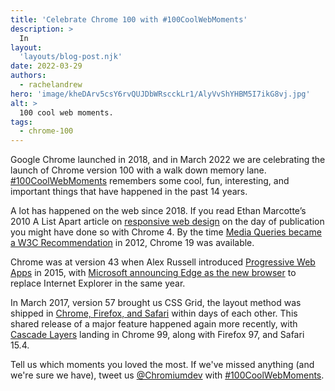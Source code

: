 ```yaml
---
title: 'Celebrate Chrome 100 with #100CoolWebMoments'
description: >
  In 
layout:
  'layouts/blog-post.njk'
date: 2022-03-29
authors:
  - rachelandrew
hero: 'image/kheDArv5csY6rvQUJDbWRscckLr1/AlyVvShYHBM5I7ikG8vj.jpg'
alt: >
  100 cool web moments.
tags:
  - chrome-100
---
```


Google Chrome launched in 2018, and in March 2022 we are celebrating the launch of Chrome version 100 with a walk down memory lane. [#100CoolWebMoments](/100) remembers some cool, fun, interesting, and important things that have happened in the past 14 years.

A lot has happened on the web since 2018. If you read Ethan Marcotte’s 2010 A List Apart article on [responsive web design](https://alistapart.com/article/responsive-web-design/) on the day of publication you might have done so with Chrome 4. By the time [Media Queries became a W3C Recommendation](https://www.css3.info/css3-media-queries-becomes-official-w3c-recommendation-css4-media-queries-takes-shape/) in 2012, Chrome 19 was available.

Chrome was at version 43 when Alex Russell introduced [Progressive Web Apps](https://infrequently.org/2015/06/progressive-apps-escaping-tabs-without-losing-our-soul/) in 2015, with [Microsoft announcing Edge as the new browser](https://www.theverge.com/2015/4/29/8511169/microsoft-edge-official-name-internet-explorer-upgrade) to replace Internet Explorer in the same year. 

In March 2017, version 57 brought us CSS Grid, the layout method was shipped in [Chrome, Firefox, and Safari](https://rachelandrew.co.uk/archives/2017/03/07/css-grid-lands-in-firefox-52/) within days of each other. This shared release of a major feature happened again more recently, with [Cascade Layers](https://developer.chrome.com/blog/cascade-layers/) landing in Chrome 99, along with Firefox 97, and Safari 15.4. 

Tell us which moments you loved the most. If we've missed anything (and we're sure we have), tweet us [@Chromiumdev](https://twitter.com/ChromiumDev) with [#100CoolWebMoments](https://twitter.com/hashtag/100CoolWebMoments). 
